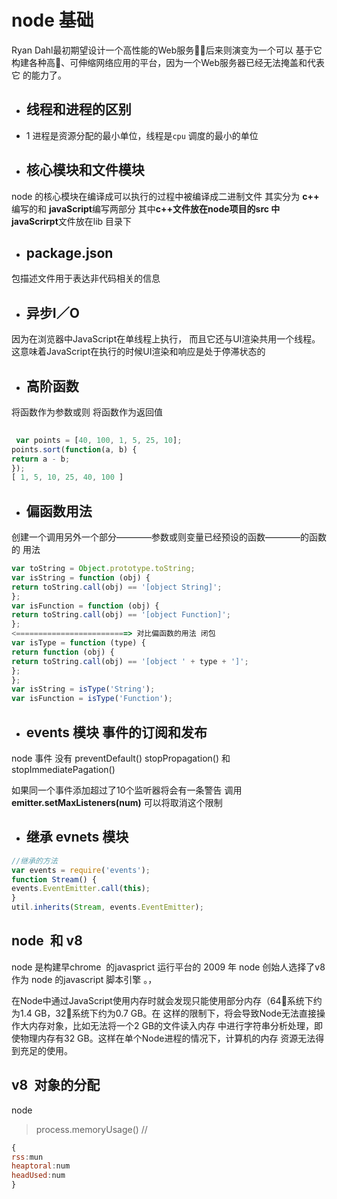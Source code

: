 # node 基础


Ryan Dahl最初期望设计一个高性能的Web服务􀙧，后来则演变为一个可以
基于它构建各种高􁤳、可伸缩网络应用的平台，因为一个Web服务器已经无法掩盖和代表它
的能力了。

+ ## 线程和进程的区别
 + 1 进程是资源分配的最小单位，线程是`cpu` 调度的最小的单位

+ ## 核心模块和文件模块
node  的核心模块在编译成可以执行的过程中被编译成二进制文件
其实分为  **c++** 编写的和 **javaScript**编写两部分 其中**c++**文件放在node项目的src 中**javaScrirpt**文件放在lib 目录下


+ ## package.json 

包描述文件用于表达非代码相关的信息
 
 
+ ## 异步I／O
 
 
 因为在浏览器中JavaScript在单线程上执行，
而且它还与UI渲染共用一个线程。这意味着JavaScript在执行的时候UI渲染和响应是处于停滞状态的


 + ## 高阶函数 

将函数作为参数或则 将函数作为返回值
 
``` js 
 
 var points = [40, 100, 1, 5, 25, 10];
points.sort(function(a, b) {
return a - b;
});
[ 1, 5, 10, 25, 40, 100 ]

 ```
 + ## 偏函数用法
 创建一个调用另外一个部分————参数或则变量已经预设的函数————的函数的
用法
```js 
var toString = Object.prototype.toString;
var isString = function (obj) {
return toString.call(obj) == '[object String]';
};
var isFunction = function (obj) {
return toString.call(obj) == '[object Function]';
};
<=========================> 对比偏函数的用法 闭包
var isType = function (type) {
return function (obj) {
return toString.call(obj) == '[object ' + type + ']';
};
};
var isString = isType('String');
var isFunction = isType('Function');


```
+ ## events 模块  事件的订阅和发布

node 事件 没有 preventDefault() stopPropagation() 和stopImmediatePagation() 

如果同一个事件添加超过了10个监听器将会有一条警告 调用**emitter.setMaxListeners(num)** 可以将取消这个限制 
+ ## 继承 evnets 模块 
```js
//继承的方法 
var events = require('events');
function Stream() {
events.EventEmitter.call(this);
}
util.inherits(Stream, events.EventEmitter);

```
## node  和 v8  
 
node 是构建早chrome  的javasprict 运行平台的  2009 年 node 创始人选择了v8 作为 node 的javascript 
脚本引擎 。，


在Node中通过JavaScript使用内存时就会发现只能使用部分内存（64􀍮系统下约为1.4 GB，32􀍮系统下约为0.7 GB。在
这样的限制下，将会导致Node无法直接操作大内存对象，比如无法将一个2 GB的文件读入内存
中进行字符串分析处理，即使物理内存有32 GB。这样在单个Node进程的情况下，计算机的内存
资源无法得到充足的使用。

## v8  对象的分配 

node 
> process.memoryUsage() 
//
```js 
{
rss:mun
heaptoral:num
headUsed:num
}
```

